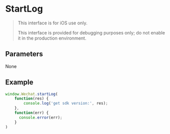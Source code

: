 # StartLog

> This interface is for iOS use only.
>
> This interface is provided for debugging purposes only; do not enable it in the production environment.

## Parameters

None

## Example

```javascript
window.Wechat.startLog(
    function(res) {
        console.log('get sdk version:', res);
    },
  	function(err) {
      console.error(err);
    }
)
```